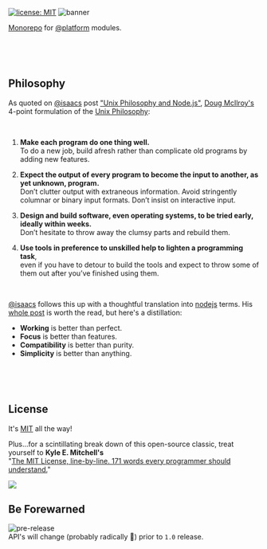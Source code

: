 [![license: MIT](https://img.shields.io/badge/license-MIT-blue.svg)](https://opensource.org/licenses/MIT)
![banner](https://user-images.githubusercontent.com/185555/88729229-76ac1280-d187-11ea-81c6-14146ec64848.png)

[Monorepo](https://en.wikipedia.org/wiki/Monorepo) for [@platform](https://www.npmjs.com/org/platform) modules.

<p>&nbsp;</p>
<p>&nbsp;</p>



## Philosophy

As quoted on [@isaacs](https://www.npmjs.com/~isaacs) post ["Unix Philosophy and Node.js"](https://blog.izs.me/2013/04/unix-philosophy-and-nodejs), [Doug McIlroy's](https://en.wikipedia.org/wiki/Douglas_McIlroy) 4-point formulation of the [Unix Philosophy](http://www.catb.org/esr/writings/taoup/html/ch01s06.html):

<p>&nbsp;</p>

1. **Make each program do one thing well.**  
   To do a new job, build afresh rather than complicate old programs by adding new features.


2. **Expect the output of every program to become the input to another, as yet unknown, program.**  
   Don’t clutter output with extraneous information. Avoid stringently columnar or binary input formats. Don’t insist on interactive input.


3. **Design and build software, even operating systems, to be tried early, ideally within weeks.**  
Don’t hesitate to throw away the clumsy parts and rebuild them.


4. **Use tools in preference to unskilled help to lighten a programming task**,  
   even if you have to detour to build the tools and expect to throw some of them out after you’ve finished using them.

<p>&nbsp;</p>

[@isaacs](https://www.npmjs.com/~isaacs) follows this up with a thoughtful translation into [nodejs](https://nodejs.org) terms. His [whole post](https://blog.izs.me/2013/04/unix-philosophy-and-nodejs) is worth the read, but here's a distillation:

- **Working** is better than perfect.
- **Focus** is better than features.
- **Compatibility** is better than purity.
- **Simplicity** is better than anything.

<p>&nbsp;</p>
<p>&nbsp;</p>


## License
It's [MIT](LICENSE) all the way!  

Plus...for a scintillating break down of this open-source classic, treat yourself to **Kyle E. Mitchell's**  
"[The MIT License, line-by-line. 171 words every programmer should understand.](https://writing.kemitchell.com/2016/09/21/MIT-License-Line-by-Line.html)"

<a href="https://app.fossa.io/projects/git%2Bgithub.com%2Fuiharness%2Fplatform?ref=badge_large" alt="FOSSA Status"><img src="https://app.fossa.io/api/projects/git%2Bgithub.com%2Fuiharness%2Fplatform.svg?type=large"/></a>



## Be Forewarned
![pre-release](https://img.shields.io/badge/Status-pre--release-orange.svg)  
API's will change (probably radically 🐷) prior to `1.0` release.

